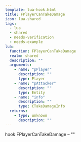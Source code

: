 ```yaml
---
template: lua-hook.html
title: FPlayerCanTakeDamage
icon: lua-shared
tags:
  - lua
  - shared
  - needs-verification
  - needs-example
lua:
  function: FPlayerCanTakeDamage
  realm: shared
  description: ""
  arguments:
    - name: "pPlayer"
      description: ""
      type: Player
    - name: "pAttacker"
      description: ""
      type: Entity
    - name: "info"
      description: ""
      type: CTakeDamageInfo
  returns:
    - type: unknown
      description: ""
---
```


<div class="lua__search__keywords">
hook FPlayerCanTakeDamage &#x2013; ""
</div>
